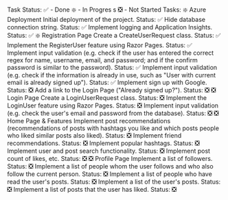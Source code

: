 Task Status:
✅ - Done
❇️ - In Progres
s ❎ - Not Started
Tasks:
❇️ Azure Deployment
Initial deployment of the project. Status: ✅ 
Hide database connection string. Status: ✅ 
Implement logging and Application Insights. Status: ✅ 
❇️ Registration Page
Create a CreateUserRequest class. Status: ✅ 
Implement the RegisterUser feature using Razor Pages. Status: ✅ 
Implement input validation (e.g. check if the user has entered the correct regex for name, username, email, and password; and if the confirm password is similar to the password). Status: ✅ 
Implement input validation (e.g. check if the information is already in use, such as "User with current email is already signed up"). Status: ✅ Implement sign up with Google. Status: ❎ 
Add a link to the Login Page ("Already signed up?"). Status: ❎
❎ Login Page
Create a LoginUserRequest class. Status: ❎ 
Implement the LoginUser feature using Razor Pages. Status: ❎ 
Implement input validation (e.g. check the user's email and password from the database). Status: ❎
❎ Home Page & Features
Implement post recommendations (recommendations of posts with hashtags you like and which posts people who liked similar posts also liked). Status: ❎ Implement friend recommendations. Status: ❎
Implement popular hashtags. Status: ❎
Implement user and post search functionality. Status: ❎
Implement post count of likes, etc. Status: ❎
❎ Profile Page
Implement a list of followers. Status: ❎ 
Implement a list of people whom the user follows and who also follow the current person. Status: ❎
Implement a list of people who have read the user's posts. Status: ❎ 
Implement a list of the user's posts. Status: ❎ 
Implement a list of posts that the user has liked. Status: ❎
